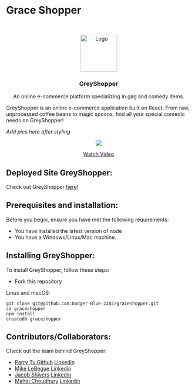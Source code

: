 # Grace Shopper

<!--- These are examples. See https://shields.io for others or to customize this set of shields. You might want to include dependencies, project status and licence info here --->

<!-- PROJECT LOGO -->
<br />
<p align="center">
  <a href="https://www.fullstackacademy.com/">
    <img src="https://media.glassdoor.com/sqll/980700/fullstack-academy-squareLogo-1634676275302.png" alt="Logo" width="100" height="100">
  </a>

  <h3 align="center">GreyShopper</h3>

  <p align="center">
    An online e-commerce platform specializing in gag and comedy items.
    <br />

GreyShopper is an online e-commerce application built on React. From raw, unprocessed coffee beans to magic spoons, find all your special comedic needs on GreyShopper!

<!-- PROJECT DEMO GIF, AND IMAGES SHOULD BE PUT HERE -->

_</b> Add pics here after styling_ </b>

<p align=‘center’/>
<p align='center'><a href="https://www.loom.com/share/04d6c8482c7341fb9b423d10f0bea30b"> <img style="max-width:300px" src="https://cdn.loom.com/sessions/thumbnails/04d6c8482c7341fb9b423d10f0bea30b-with-play.gif"> </br> <p align='center'> Watch Video</p> </a> </p>

## Deployed Site GreyShopper:

Check out GreyShopper <a href="https://dashboard.heroku.com/apps/dodgerblue-graceshopper">here</a>!

## Prerequisites and installation:

Before you begin, ensure you have met the following requirements:

- You have installed the latest version of node
- You have a Windows/Linux/Mac machine.

## Installing GreyShopper:

To install GreyShopper, follow these steps:

- Fork this repository

Linux and macOS:

```
git clone git@github.com:Dodger-Blue-2202/graceshopper.git
cd graceshopper
npm install
createdb graceshopper
```

## Contributors/Collaborators:

Check out the team behind GreyShopper:

- [Parry Tu Github](https://github.com/ParryTu) [Linkedin](http://linkedin.com/in/parryt/)
- [Mike LeBegue ](https://github.com/MikeLeBe19)[Linkedin](https://www.linkedin.com/in/mike-lebegue/)
- [Jacob Shivers](https://github.com/jtshivers) [Linkedin](https://www.linkedin.com/in/jacob-shivers/)
- [Mahdi Choudhury](https://github.com/mc5368) [Linkedin](https://www.linkedin.com/in/mahdichoudhury/)
